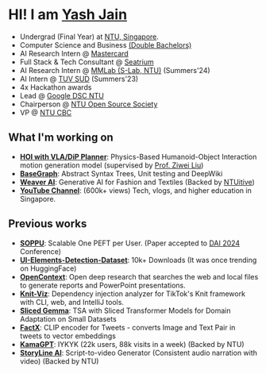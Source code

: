 
# HI! I am **[Yash Jain](https://yashjain14.github.io/)**

- Undergrad (Final Year) at [NTU, Singapore](https://www.ntu.edu.sg/).
- Computer Science and Business [(Double Bachelors)](https://www.ntu.edu.sg/education/undergraduate-programme/double-degree-in-computer-science-and-business)
- AI Research Intern @ [Mastercard](https://www.mastercard.com)
- Full Stack & Tech Consultant @ [Seatrium](https://seatrium.com/)
- AI Research Intern @ [MMLab (S-Lab, NTU)](https://www.mmlab-ntu.com) (Summers'24)
- AI Intern @ [TUV SUD](https://www.tuvsud.com) (Summers'23)
- 4x Hackathon awards
- Lead @ [Google DSC NTU](https://gdsc.community.dev/nanyang-technological-university/)
- Chairperson @ [NTU Open Source Society](https://github.com/ntuoss)
- VP @ [NTU CBC](https://www.linkedin.com/company/ntu-corporatebankingclub/about/)

## What I'm working on
- **[HOI with VLA/DiP Planner](https://github.com/YashJain14/)**: Physics-Based Humanoid-Object Interaction motion generation model (supervised by [Prof. Ziwei Liu](https://liuziwei7.github.io/))
- **[BaseGraph](https://github.com/YashJain14/)**: Abstract Syntax Trees, Unit testing and DeepWiki
- **[Weaver AI](https://weaverai.in/)**: Generative AI for Fashion and Textiles (Backed by [NTUitive](https://www.ntuitive.sg/))
- **[YouTube Channel](https://www.youtube.com/YashChopra1411)**: (600k+ views) Tech, vlogs, and higher education in Singapore. 

## Previous works
- **[SOPPU](https://github.com/YashJain14/SOPPU)**: Scalable One PEFT per User. (Paper accepted to [DAI 2024](http://www.adai.ai/dai/2024/index.html) Conference)
- **[UI-Elements-Detection-Dataset](https://huggingface.co/datasets/YashJain/UI-Elements-Detection-Dataset)**: 10k+ Downloads (It was once trending on HuggingFace)
- **[OpenContext](https://github.com/YashJain14/OpenContext)**: Open deep research that searches the web and local files to generate reports and PowerPoint presentations.
- **[Knit-Viz](https://github.com/YashJain14/Knit_Dependency_Injection_visualiser)**: Dependency injection analyzer for TikTok's Knit framework with CLI, web, and IntelliJ tools.
- **[Sliced Gemma](https://github.com/YashJain14/Gemma_TSA)**: TSA with Sliced Transformer Models for Domain Adaptation on Small Datasets
- **[FactX](https://github.com/YashJain14/factx)**: CLIP encoder for Tweets - converts Image and Text Pair in tweets to vector embeddings
- **[KamaGPT](https://www.kamagpt.in/)**: IYKYK (22k users, 88k visits in a week) (Backed by NTU)
- **[StoryLine AI](https://www.storylineai.in/)**: Script-to-video Generator (Consistent audio narration with video) (Backed by NTU)
